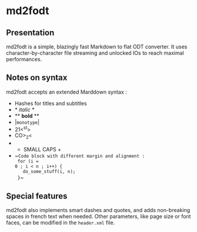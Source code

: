 # md2fodt

## Presentation

md2fodt is a simple, blazingly fast Markdown to flat ODT converter. It uses character-by-character file streaming and unlocked IOs to reach maximal performances.

## Notes on syntax

md2fodt accepts an extended Marddown syntax :
  * Hashes for titles and subtitles
  * \* *italic* \*
  * \*\* **bold** \*\*
  * |<code>monotype</code>|
  * 21&lt;<sup>st</sup>&gt;
  * CO&gt;<sub>2</sub>&lt;
  * + SMALL CAPS +
  * ~<code>Code block with different margin and alignment :<br>
  for (i = 0 ; i < n ; i++) {<br>
  &emsp;&emsp;do_some_stuff(i, n);<br>
  }</code>~

## Special features

md2fodt also implements smart dashes and quotes, and adds non-breaking spaces in french text when needed. Other parameters, like page size or font faces, can be modified in the <code>header.xml</code> file.
